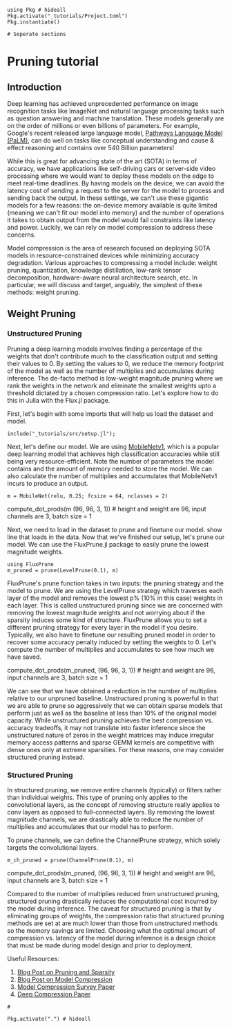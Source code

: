 <!--This file was generated, do not modify it.-->
````julia:ex1
using Pkg # hideall
Pkg.activate("_tutorials/Project.toml")
Pkg.instantiate()

# Seperate sections
````

# Pruning tutorial

## Introduction

Deep learning has achieved unprecedented performance on image recognition tasks like ImageNet
and natural language processing tasks such as question answering and machine translation. These
models generally are on the order of millions or even billions of parameters. For example, Google's
recent released large language model, [Pathways Language Model (PaLM)](https://ai.googleblog.com/2022/04/pathways-language-model-palm-scaling-to.html), can do well on tasks like conceptual
understanding and cause & effect reasoning and contains over 540 Billion parameters!

While this is great for advancing state of the art (SOTA) in terms of accuracy, we have applications like
self-driving cars or server-side video processing where we would want to deploy these models
on the edge to meet real-time deadlines. By having models on the device, we can avoid the latency cost
of sending a request to the server for the model to process and sending back the output.
In these settings, we can't use these gigantic models for a few reasons: the on-device memory available is
quite limited (meaning we can't fit our model into memory) and the number of operations it takes to
obtain output from the model would fail constraints like latency and power. Luckily, we can rely on model compression to address these concerns.

Model compression is the area of research focused on deploying SOTA models in resource-constrained devices while minimizing accuracy
degradation. Various approaches to compressing a model include: weight pruning, quantization, knowledge distillation, low-rank
tensor decomposition, hardware-aware neural architecture search, etc. In particular, we will discuss and target, arguably, the simplest
of these methods: weight pruning.

## Weight Pruning

### Unstructured Pruning
Pruning a deep learning models involves finding a percentage of the weights that don't contribute much to the classification
output and setting their values to 0. By setting the values to 0, we reduce the memory footprint of the model as well as the
number of multiplies and accumulates during inference. The de-facto method is low-weight magnitude pruning where we rank the weights
in the network and eliminate the smallest weights upto a threshold dictated by a chosen compression ratio. Let's explore
how to do this in Julia with the Flux.jl package.

First, let's begin with some imports that will help us load the dataset and model.

````julia:ex2
include("_tutorials/src/setup.jl");
````

Next, let's define our model. We are using [MobileNetv1](https://arxiv.org/abs/1704.04861), which is a popular deep learning model that achieves
high classification accuracies while still being very resource-efficient. Note the number of parameters the model
contains and the amount of memory needed to store the model. We can also calculate the number of multiplies and
accumulates that MobileNetv1 incurs to produce an output.

````julia:ex3
m = MobileNet(relu, 0.25; fcsize = 64, nclasses = 2)
````

compute_dot_prods(m (96, 96, 3, 1)) # height and weight are 96, input channels are 3, batch size = 1

Next, we need to load in the dataset to prune and finetune our model.
show line that loads in the data.
Now that we've finished our setup, let's prune our model. We can use the FluxPrune.jl package to easily prune the lowest magnitude
weights.

````julia:ex4
using FluxPrune
m_pruned = prune(LevelPrune(0.1), m)
````

FluxPrune's prune function takes in two inputs: the pruning strategy and the model to prune. We are using the LevelPrune
strategy which traverses each layer of the model and removes the lowest p% (10% in this case) weights in each layer. This
is called unstructured pruning since we are concerned with removing the lowest magnitude weights and not worrying about if
the sparsity induces some kind of structure. FluxPrune allows you to set a different pruning strategy for every layer in the model
if you desire. Typically, we also have to finetune our resulting pruned model in order to recover some accuracy penalty induced by
setting the weights to 0. Let's compute the number of multiplies and accumulates to see how much we have saved.

compute_dot_prods(m_pruned, (96, 96, 3, 1)) # height and weight are 96, input channels are 3, batch size = 1

We can see that we have obtained a reduction in the number of multiplies relative to our unpruned baseline. Unstructured
pruning is powerful in that we are able to prune so aggressively that we can obtain sparse models that perform just as well
as the baseline at less than 10% of the original model capacity. While unstructured pruning achieves the best compression vs. accuracy tradeoffs,
it may not translate into faster inference since the unstructured nature of zeros in the weight matrices may induce irregular memory
access patterns and sparse GEMM kernels are competitive with dense ones only at extreme sparsities. For these reasons, one may
consider structured pruning instead.

### Structured Pruning
In structured pruning, we remove entire channels (typically) or filters rather than individual weights. This
type of pruning only applies to the convolutional layers, as the concept of removing structure really applies to conv layers as
opposed to full-connected layers. By removing the lowest magnitude channels, we are drastically able to reduce the number of multiplies and accumulates
that our model has to perform.

To prune channels, we can define the ChannelPrune strategy, which solely targets the convolutional layers.

````julia:ex5
m_ch_pruned = prune(ChannelPrune(0.1), m)
````

compute_dot_prods(m_pruned, (96, 96, 3, 1)) # height and weight are 96, input channels are 3, batch size = 1

Compared to the number of multiplies reduced from unstructured pruning, structured pruning drastically reduces the computational cost incurred by the model during inference.
The caveat for structured pruning is that by eliminating groups of weights, the compression ratio that structured pruning methods are set at are much lower than those
from unstructured methods so the memory savings are limited. Choosing what the optimal amount of compression vs. latency of the model during inference is a design choice that must be made during model design and
prior to deployment.

Useful Resources:
1. [Blog Post on Pruning and Sparsity](https://intellabs.github.io/distiller/pruning.html)
2. [Blog Post on Model Compression](https://medium.com/gsi-technology/an-overview-of-model-compression-techniques-for-deep-learning-in-space-3fd8d4ce84e5)
3. [Model Compression Survey Paper](https://arxiv.org/abs/1710.0928)
4. [Deep Compression Paper](https://arxiv.org/abs/1510.00149)

````julia:ex6
#

Pkg.activate(".") # hideall
````


